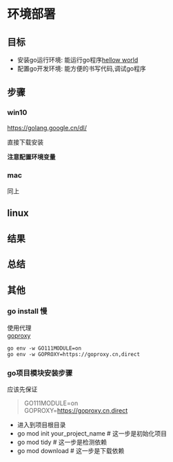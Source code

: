 # 环境部署

## 目标

- 安装go运行环境: 能运行go程序[hellow world](../HelloWorld/README.md)
- 配置go开发环境: 能方便的书写代码,调试go程序

## 步骤

### win10
https://golang.google.cn/dl/

直接下载安装

**注意配置环境变量**


### mac

同上

## linux

## 结果

## 总结

## 其他

### go install 慢
使用代理  
[goproxy](https://github.com/goproxy/goproxy.cn/blob/master/README.zh-CN.md)
```shell
go env -w GO111MODULE=on
go env -w GOPROXY=https://goproxy.cn,direct
```


### go项目模块安装步骤
应该先保证
>GO111MODULE=on  
 GOPROXY=https://goproxy.cn,direct


- 进入到项目根目录
- go mod init your_project_name         # 这一步是初始化项目
- go mod tidy                           # 这一步是检测依赖
- go mod download                       # 这一步是下载依赖 